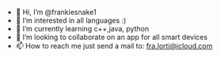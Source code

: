 - 👋 Hi, I’m @frankiesnake1
- 👀 I’m interested in all languages :)
- 🌱 I’m currently learning c++,java, python
- 💞️ I’m looking to collaborate on an app for all smart devices
- 📫 How to reach me just send a mail to: fra.lorti@icloud.com

